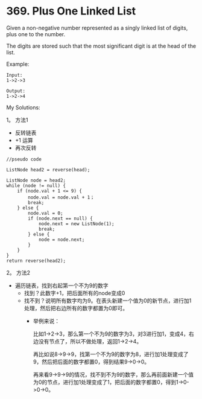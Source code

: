 # 369. Plus One Linked List

Given a non-negative number represented as a singly linked list of digits, plus one to the number.

The digits are stored such that the most significant digit is at the head of the list.

Example:  


```text
Input:
1->2->3

Output:
1->2->4
```

My Solutions:

1。 方法1

* 反转链表
* +1 运算
* 再次反转

```text
//pseudo code

ListNode head2 = reverse(head);

ListNode node = head2;
while (node != null) {
    if (node.val + 1 <= 9) {
        node.val = node.val + 1；
        break; 
    } else {
        node.val = 0;
        if (node.next == null) {
            node.next = new ListNode(1);
            break;
        } else {
            node = node.next;
        }
    }
}
return reverse(head2);
```

2。 方法2

* 遍历链表，找到右起第一个不为9的数字
  * 找到？此数字+1，把后面所有的node变成0
  * 找不到？说明所有数字均为9。在表头新建一个值为0的新节点，进行加1处理，然后把右边所有的数字都置为0即可。
    * 举例来说：

      比如1-&gt;2-&gt;3，那么第一个不为9的数字为3，对3进行加1，变成4，右边没有节点了，所以不做处理，返回1-&gt;2-&gt;4。

      再比如说8-&gt;9-&gt;9，找第一个不为9的数字为8，进行加1处理变成了9，然后把后面的数字都置0，得到结果9-&gt;0-&gt;0。

      再来看9-&gt;9-&gt;9的情况，找不到不为9的数字，那么再前面新建一个值为0的节点，进行加1处理变成了1，把后面的数字都置0，得到1-&gt;0-&gt;0-&gt;0。

